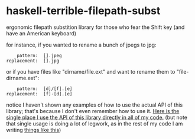 haskell-terrible-filepath-subst
===============================

ergonomic filepath substition library for those who fear the Shift key (and have an American keyboard)

for instance, if you wanted to rename a bunch of jpegs to jpg:

```text
    pattern:  [].jpeg
replacement:  [].jpg
```

or if you have files like "dirname/file.ext" and want to rename them to "file-dirname.ext":

```text
    pattern:  [d]/[f].[e]
replacement:  [f]-[d].[e]
```

notice I haven't shown any examples of how to use the actual API of this library; that's because I don't even remember how to use it. [Here is the single place I use the API of this library directly in all of my code.](https://github.com/ExpHP/calc-tblg/blob/c4dc67b/src/ShakeUtil/Defs.hs#L83-L112) (but note that single usage is doing a lot of legwork, as in the rest of my code I am writing [things like this](https://github.com/ExpHP/calc-tblg/blob/c4dc67b/src/ShakeUtil/Defs.hs#L83-L112))
